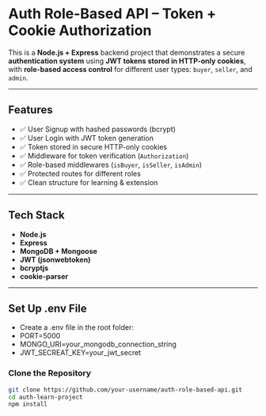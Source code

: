 #  Auth Role-Based API – Token + Cookie Authorization

This is a **Node.js + Express** backend project that demonstrates a secure **authentication system** using **JWT tokens stored in HTTP-only cookies**, with **role-based access control** for different user types: `buyer`, `seller`, and `admin`.

---

##  Features

- ✅ User Signup with hashed passwords (bcrypt)
- ✅ User Login with JWT token generation
- ✅ Token stored in secure HTTP-only cookies
- ✅ Middleware for token verification (`Authorization`)
- ✅ Role-based middlewares (`isBuyer`, `isSeller`, `isAdmin`)
- ✅ Protected routes for different roles
- ✅ Clean structure for learning & extension

---

##  Tech Stack

- **Node.js**
- **Express**
- **MongoDB + Mongoose**
- **JWT (jsonwebtoken)**
- **bcryptjs**
- **cookie-parser**

---

## Set Up .env File

 - Create a .env file in the root folder:
 - PORT=5000
 - MONGO_URI=your_mongodb_connection_string
 - JWT_SECREAT_KEY=your_jwt_secret

   

### Clone the Repository

```bash
git clone https://github.com/your-username/auth-role-based-api.git
cd auth-learn-project
npm install
```



